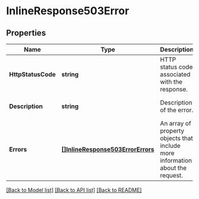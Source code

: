 # InlineResponse503Error

## Properties
Name | Type | Description | Notes
------------ | ------------- | ------------- | -------------
**HttpStatusCode** | **string** | HTTP status code associated with the response. | [optional] [default to null]
**Description** | **string** | Description of the error. | [optional] [default to null]
**Errors** | [**[]InlineResponse503ErrorErrors**](inline_response_503_error_errors.md) | An array of property objects that include more information about the request. | [optional] [default to null]

[[Back to Model list]](../README.md#documentation-for-models) [[Back to API list]](../README.md#documentation-for-api-endpoints) [[Back to README]](../README.md)

